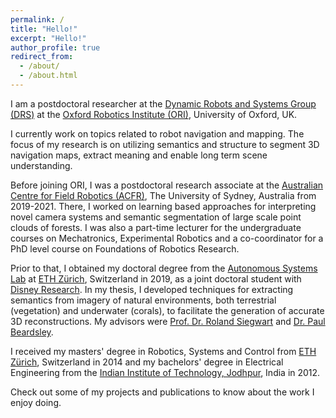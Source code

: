 ```yaml
---
permalink: /
title: "Hello!"
excerpt: "Hello!"
author_profile: true
redirect_from: 
  - /about/
  - /about.html
---
```

I am a postdoctoral researcher at the [Dynamic Robots and Systems Group (DRS)](https://ori.ox.ac.uk/labs/drs/) at the [Oxford Robotics Institute (ORI)](https://ori.ox.ac.uk/), University of Oxford, UK.

I currently work on topics related to robot navigation and mapping. The focus of my research is on utilizing semantics and structure to segment 3D navigation maps, extract meaning and enable long term scene understanding.

Before joining ORI, I was a postdoctoral research associate at the [Australian Centre for Field Robotics (ACFR)](http://robotics.sydney.edu.au/), The University of Sydney, Australia from 2019-2021. There, I worked on learning based approaches for interpreting novel camera systems and semantic segmentation of large scale point clouds of forests. I was also a part-time lecturer for the undergraduate courses on Mechatronics, Experimental Robotics and a co-coordinator for a PhD level course on Foundations of Robotics Research.

Prior to that, I obtained my doctoral degree from the [Autonomous Systems Lab](http://www.asl.ethz.ch/) at [ETH Zürich](https://www.ethz.ch/en.html), Switzerland in 2019, as a joint doctoral student with [Disney Research](https://www.disneyresearch.com/). In my thesis, I developed techniques for extracting semantics from imagery of natural environments, both terrestrial (vegetation) and underwater (corals), to facilitate the generation of accurate 3D reconstructions. My advisors were [Prof. Dr. Roland Siegwart](http://www.asl.ethz.ch/the-lab/people/person-detail.Mjk5ODE=.TGlzdC8yMDI4LDEyMDExMzk5Mjg=.html) and [Dr. Paul Beardsley](https://www.linkedin.com/in/p-beardsley/).

I received my masters' degree in Robotics, Systems and Control from [ETH Zürich](https://www.ethz.ch/en.html), Switzerland in 2014 and my bachelors' degree in Electrical Engineering from the [Indian Institute of Technology, Jodhpur](https://iitj.ac.in), India in 2012.

Check out some of my projects and publications to know about the work I enjoy doing.
